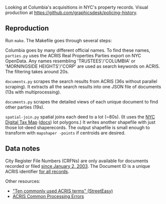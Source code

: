Looking at Columbia's acquisitions in NYC's property records. Visual production at https://github.com/graphicsdesk/policing-history.

## Reproduction

Run `make`. The Makefile goes through several steps:

Columbia goes by many different official names. To find these names, `parties.py` uses the ACRIS Real Properties Parties export on NYC OpenData. Any names resembling 'TRUSTEES'/'COLUMBIA' or 'MORNINGSIDE HEIGHTS'/'CORP' are used as search keywords on ACRIS. The filtering takes around 20s.

`documents.py` scrapes the search results from ACRIS (36s without parallel scraping). It extracts all the search results into one JSON file of documents (13s with multiprocessing).

`documents.py` scrapes the detailed views of each unique document to find other parties (19s).

`spatial-join.py` spatial joins each deed to a lot (~80s). (It uses the [NYC Digital Tax Map](https://data.cityofnewyork.us/Housing-Development/Department-of-Finance-Digital-Tax-Map/smk3-tmxj) ([docs](https://github.com/CityOfNewYork/nyc-geo-metadata/blob/master/Metadata/Metadata_DigitalTaxMap.md)) lot polygons.) It writes another shapefile with just those lot-deed shaperecords. The output shapefile is small enough to transform with `mapshaper -points` if centroids are desired.

## Data notes

City Register File Numbers (CRFNs) are only available for documents recorded or filed [since January 2, 2003](https://acris.nyoss.com/AcrisHelp/docsearch/default.htm#!Documents/searchbydocumentidci.htm). The Document ID is a unique ACRIS identifier [for all records](https://acris.nyoss.com/AcrisHelp/docsearch/default.htm#!Documents/detailview.htm).

Other resources:
* ["Ten commonly used ACRIS terms" (StreetEasy)](https://streeteasy.com/nyc/help/property_glossary)
* [ACRIS Common Processing Errors](https://www1.nyc.gov/site/finance/taxes/acris-faq-processing-errors.page)
